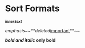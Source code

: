 # Sort Formats

~~***[<u><sub>inner text</sub></u>](about:blank "Title")***~~

*emphasis~~**delete&#x64;*[<u>important</u>](about:blank "title")***~~*

***[](about:blank "Empty")***

***bold and italic* only bold**
